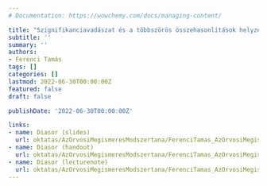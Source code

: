 ```yaml
---
# Documentation: https://wowchemy.com/docs/managing-content/

title: "Szignifikanciavadászat és a többszörös összehasonlítások helyzete"
subtitle: ''
summary: ''
authors:
- Ferenci Tamás
tags: []
categories: []
lastmod: 2022-06-30T00:00:00Z
featured: false
draft: false

publishDate: '2022-06-30T00:00:00Z'

links:
- name: Diasor (slides)
  url: oktatas/AzOrvosiMegismeresModszertana/FerenciTamas_AzOrvosiMegismeresModszertana_SzignifikanciavadaszatEsATobbszorosOsszehasonlitasokHelyzete_slides.pdf
- name: Diasor (handout)
  url: oktatas/AzOrvosiMegismeresModszertana/FerenciTamas_AzOrvosiMegismeresModszertana_SzignifikanciavadaszatEsATobbszorosOsszehasonlitasokHelyzete_handout.pdf
- name: Diasor (lecturenote)
  url: oktatas/AzOrvosiMegismeresModszertana/FerenciTamas_AzOrvosiMegismeresModszertana_SzignifikanciavadaszatEsATobbszorosOsszehasonlitasokHelyzete_lecturenote.pdf
---
```

